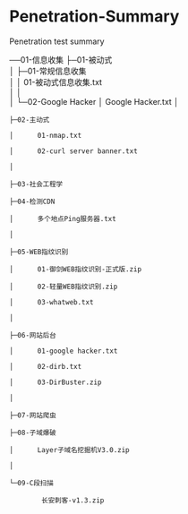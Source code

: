# Penetration-Summary
Penetration test summary



──01-信息收集
    ├─01-被动式	
    │  ├─01-常规信息收集	
    │  │      01-被动式信息收集.txt	
    │  │      
    │  └─02-Google Hacker
    │          Google Hacker.txt
    │ 
	
    ├─02-主动式
	
    │      01-nmap.txt
	
    │      02-curl server banner.txt
	
    │      
	
    ├─03-社会工程学
	
    ├─04-检测CDN
	
    │      多个地点Ping服务器.txt
	
    │      
	
    ├─05-WEB指纹识别
	
    │      01-御剑WEB指纹识别-正式版.zip
	
    │      02-轻量WEB指纹识别.zip
	
    │      03-whatweb.txt
	
    │      
	
    ├─06-网站后台
	
    │      01-google hacker.txt
	
    │      02-dirb.txt
	
    │      03-DirBuster.zip
	
    │      
	
    ├─07-网站爬虫
	
    ├─08-子域爆破
	
    │      Layer子域名挖掘机V3.0.zip
	
    │      
	
    └─09-C段扫描
	
            长安刺客-v1.3.zip
			
